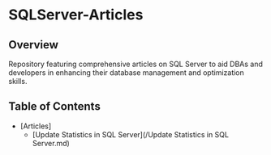 # SQLServer-Articles


## Overview
Repository featuring comprehensive articles on SQL Server to aid DBAs and developers in enhancing their database management and optimization skills.

## Table of Contents
- [Articles]
  - [Update Statistics in SQL Server](/Update Statistics in SQL Server.md)